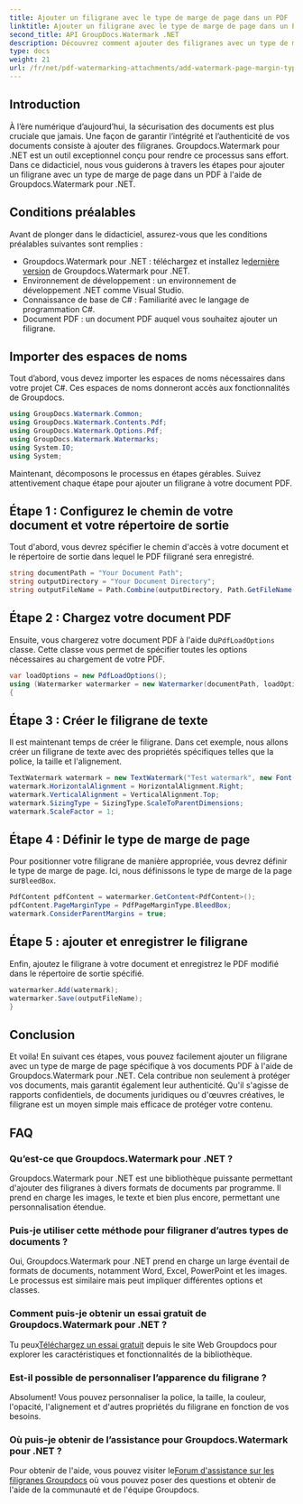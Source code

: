 ```yaml
---
title: Ajouter un filigrane avec le type de marge de page dans un PDF
linktitle: Ajouter un filigrane avec le type de marge de page dans un PDF
second_title: API GroupDocs.Watermark .NET
description: Découvrez comment ajouter des filigranes avec un type de marge de page dans un PDF à l'aide de Groupdocs Watermark for .NET. Sécurisez vos documents sans effort.
type: docs
weight: 21
url: /fr/net/pdf-watermarking-attachments/add-watermark-page-margin-type-pdf/
---
```

## Introduction
À l’ère numérique d’aujourd’hui, la sécurisation des documents est plus cruciale que jamais. Une façon de garantir l’intégrité et l’authenticité de vos documents consiste à ajouter des filigranes. Groupdocs.Watermark pour .NET est un outil exceptionnel conçu pour rendre ce processus sans effort. Dans ce didacticiel, nous vous guiderons à travers les étapes pour ajouter un filigrane avec un type de marge de page dans un PDF à l'aide de Groupdocs.Watermark pour .NET.
## Conditions préalables
Avant de plonger dans le didacticiel, assurez-vous que les conditions préalables suivantes sont remplies :
-  Groupdocs.Watermark pour .NET : téléchargez et installez le[dernière version](https://releases.groupdocs.com/Watermark/net/) de Groupdocs.Watermark pour .NET.
- Environnement de développement : un environnement de développement .NET comme Visual Studio.
- Connaissance de base de C# : Familiarité avec le langage de programmation C#.
- Document PDF : un document PDF auquel vous souhaitez ajouter un filigrane.
## Importer des espaces de noms
Tout d’abord, vous devez importer les espaces de noms nécessaires dans votre projet C#. Ces espaces de noms donneront accès aux fonctionnalités de Groupdocs.
```csharp
using GroupDocs.Watermark.Common;
using GroupDocs.Watermark.Contents.Pdf;
using GroupDocs.Watermark.Options.Pdf;
using GroupDocs.Watermark.Watermarks;
using System.IO;
using System;
```
Maintenant, décomposons le processus en étapes gérables. Suivez attentivement chaque étape pour ajouter un filigrane à votre document PDF.
## Étape 1 : Configurez le chemin de votre document et votre répertoire de sortie
Tout d'abord, vous devrez spécifier le chemin d'accès à votre document et le répertoire de sortie dans lequel le PDF filigrané sera enregistré.
```csharp
string documentPath = "Your Document Path";
string outputDirectory = "Your Document Directory";
string outputFileName = Path.Combine(outputDirectory, Path.GetFileName(documentPath));
```
## Étape 2 : Chargez votre document PDF
 Ensuite, vous chargerez votre document PDF à l'aide du`PdfLoadOptions` classe. Cette classe vous permet de spécifier toutes les options nécessaires au chargement de votre PDF.
```csharp
var loadOptions = new PdfLoadOptions();
using (Watermarker watermarker = new Watermarker(documentPath, loadOptions))
{
```
## Étape 3 : Créer le filigrane de texte
Il est maintenant temps de créer le filigrane. Dans cet exemple, nous allons créer un filigrane de texte avec des propriétés spécifiques telles que la police, la taille et l'alignement.
```csharp
TextWatermark watermark = new TextWatermark("Test watermark", new Font("Arial", 42));
watermark.HorizontalAlignment = HorizontalAlignment.Right;
watermark.VerticalAlignment = VerticalAlignment.Top;
watermark.SizingType = SizingType.ScaleToParentDimensions;
watermark.ScaleFactor = 1;
```
## Étape 4 : Définir le type de marge de page
 Pour positionner votre filigrane de manière appropriée, vous devrez définir le type de marge de page. Ici, nous définissons le type de marge de la page sur`BleedBox`.
```csharp
PdfContent pdfContent = watermarker.GetContent<PdfContent>();
pdfContent.PageMarginType = PdfPageMarginType.BleedBox;
watermark.ConsiderParentMargins = true;
```
## Étape 5 : ajouter et enregistrer le filigrane
Enfin, ajoutez le filigrane à votre document et enregistrez le PDF modifié dans le répertoire de sortie spécifié.
```csharp
watermarker.Add(watermark);
watermarker.Save(outputFileName);
}
```
## Conclusion
Et voila! En suivant ces étapes, vous pouvez facilement ajouter un filigrane avec un type de marge de page spécifique à vos documents PDF à l'aide de Groupdocs.Watermark pour .NET. Cela contribue non seulement à protéger vos documents, mais garantit également leur authenticité. Qu'il s'agisse de rapports confidentiels, de documents juridiques ou d'œuvres créatives, le filigrane est un moyen simple mais efficace de protéger votre contenu.
## FAQ
### Qu’est-ce que Groupdocs.Watermark pour .NET ?
Groupdocs.Watermark pour .NET est une bibliothèque puissante permettant d'ajouter des filigranes à divers formats de documents par programme. Il prend en charge les images, le texte et bien plus encore, permettant une personnalisation étendue.
### Puis-je utiliser cette méthode pour filigraner d’autres types de documents ?
Oui, Groupdocs.Watermark pour .NET prend en charge un large éventail de formats de documents, notamment Word, Excel, PowerPoint et les images. Le processus est similaire mais peut impliquer différentes options et classes.
### Comment puis-je obtenir un essai gratuit de Groupdocs.Watermark pour .NET ?
 Tu peux[Téléchargez un essai gratuit](https://releases.groupdocs.com/) depuis le site Web Groupdocs pour explorer les caractéristiques et fonctionnalités de la bibliothèque.
### Est-il possible de personnaliser l’apparence du filigrane ?
Absolument! Vous pouvez personnaliser la police, la taille, la couleur, l'opacité, l'alignement et d'autres propriétés du filigrane en fonction de vos besoins.
### Où puis-je obtenir de l’assistance pour Groupdocs.Watermark pour .NET ?
 Pour obtenir de l'aide, vous pouvez visiter le[Forum d'assistance sur les filigranes Groupdocs](https://forum.groupdocs.com/c/watermark/19) où vous pouvez poser des questions et obtenir de l'aide de la communauté et de l'équipe Groupdocs.